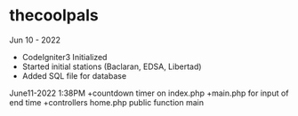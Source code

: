 # thecoolpals
Jun 10 - 2022
+ CodeIgniter3 Initialized
+ Started initial stations (Baclaran, EDSA, Libertad)
+ Added SQL file for database

June11-2022 1:38PM
+countdown timer on index.php
+main.php for input of end time
+controllers home.php public function main
